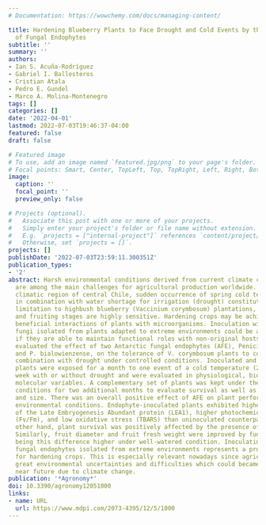 ```yaml
---
# Documentation: https://wowchemy.com/docs/managing-content/

title: Hardening Blueberry Plants to Face Drought and Cold Events by the Application
  of Fungal Endophytes
subtitle: ''
summary: ''
authors:
- Ian S. Acuña-Rodríguez
- Gabriel I. Ballesteros
- Cristian Atala
- Pedro E. Gundel
- Marco A. Molina-Montenegro
tags: []
categories: []
date: '2022-04-01'
lastmod: 2022-07-03T19:46:37-04:00
featured: false
draft: false

# Featured image
# To use, add an image named `featured.jpg/png` to your page's folder.
# Focal points: Smart, Center, TopLeft, Top, TopRight, Left, Right, BottomLeft, Bottom, BottomRight.
image:
  caption: ''
  focal_point: ''
  preview_only: false

# Projects (optional).
#   Associate this post with one or more of your projects.
#   Simply enter your project's folder or file name without extension.
#   E.g. `projects = ["internal-project"]` references `content/project/deep-learning/index.md`.
#   Otherwise, set `projects = []`.
projects: []
publishDate: '2022-07-03T23:59:11.300351Z'
publication_types:
- '2'
abstract: Harsh environmental conditions derived from current climate change trends
  are among the main challenges for agricultural production worldwide. In the Mediterranean
  climatic region of central Chile, sudden occurrence of spring cold temperatures
  in combination with water shortage for irrigation (drought) constitutes a major
  limitation to highbush blueberry (Vaccinium corymbosum) plantations, as flowering
  and fruiting stages are highly sensitive. Hardening crops may be achievable by boosting
  beneficial interactions of plants with microorganisms. Inoculation with symbiotic
  fungi isolated from plants adapted to extreme environments could be a good strategy,
  if they are able to maintain functional roles with non-original hosts. Here, we
  evaluated the effect of two Antarctic fungal endophytes (AFE), Penicillium rubens
  and P. bialowienzense, on the tolerance of V. corymbosum plants to cold events in
  combination with drought under controlled conditions. Inoculated and uninoculated
  plants were exposed for a month to one event of a cold temperature (2 °C/8 h) per
  week with or without drought and were evaluated in physiological, biochemical, and
  molecular variables. A complementary set of plants was kept under the same environmental
  conditions for two additional months to evaluate survival as well as fruit weight
  and size. There was an overall positive effect of AFE on plant performance in both
  environmental conditions. Endophyte-inoculated plants exhibited higher gene expression
  of the Late Embryogenesis Abundant protein (LEA1), higher photochemical efficiency
  (Fv/Fm), and low oxidative stress (TBARS) than uninoculated counterparts. On the
  other hand, plant survival was positively affected by the presence of fungal endophytes.
  Similarly, fruit diameter and fruit fresh weight were improved by fungal inoculation,
  being this difference higher under well-watered condition. Inoculating plants with
  fungal endophytes isolated from extreme environments represents a promising alternative
  for hardening crops. This is especially relevant nowadays since agriculture is confronting
  great environmental uncertainties and difficulties which could became worse in the
  near future due to climate change.
publication: '*Agronomy*'
doi: 10.3390/agronomy12051000
links:
- name: URL
  url: https://www.mdpi.com/2073-4395/12/5/1000
---
```

